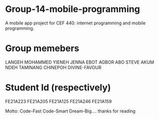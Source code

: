 # Group-14-mobile-programming
A mobile app project for CEF 440: internet programming and mobile programming.


# Group memebers
LANGEH MOHAMMED YIENEH 
JENNA EBOT AGBOR
ABO STEVE AKUM
NDEH TAMINANG
CHINEPOH DIVINE-FAVOUR

# Student Id (respectively)
FE21A223
FE21A205
FE21A125
FE21A246
FE21A159


Motto: Code-Fast Code-Smart Dream-Big....
thanks for reading
